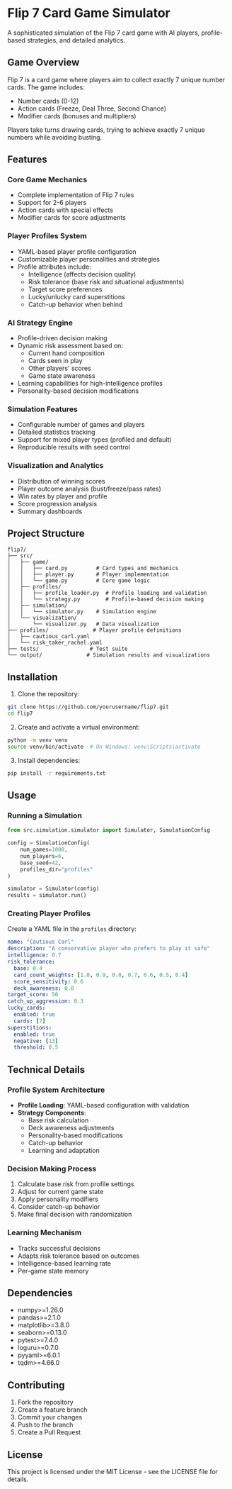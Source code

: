 # Flip 7 Card Game Simulator

A sophisticated simulation of the Flip 7 card game with AI players, profile-based strategies, and detailed analytics.

## Game Overview

Flip 7 is a card game where players aim to collect exactly 7 unique number cards. The game includes:
- Number cards (0-12)
- Action cards (Freeze, Deal Three, Second Chance)
- Modifier cards (bonuses and multipliers)

Players take turns drawing cards, trying to achieve exactly 7 unique numbers while avoiding busting.

## Features

### Core Game Mechanics
- Complete implementation of Flip 7 rules
- Support for 2-6 players
- Action cards with special effects
- Modifier cards for score adjustments

### Player Profiles System
- YAML-based player profile configuration
- Customizable player personalities and strategies
- Profile attributes include:
  - Intelligence (affects decision quality)
  - Risk tolerance (base risk and situational adjustments)
  - Target score preferences
  - Lucky/unlucky card superstitions
  - Catch-up behavior when behind

### AI Strategy Engine
- Profile-driven decision making
- Dynamic risk assessment based on:
  - Current hand composition
  - Cards seen in play
  - Other players' scores
  - Game state awareness
- Learning capabilities for high-intelligence profiles
- Personality-based decision modifications

### Simulation Features
- Configurable number of games and players
- Detailed statistics tracking
- Support for mixed player types (profiled and default)
- Reproducible results with seed control

### Visualization and Analytics
- Distribution of winning scores
- Player outcome analysis (bust/freeze/pass rates)
- Win rates by player and profile
- Score progression analysis
- Summary dashboards

## Project Structure

```
flip7/
├── src/
│   ├── game/
│   │   ├── card.py         # Card types and mechanics
│   │   ├── player.py       # Player implementation
│   │   └── game.py         # Core game logic
│   ├── profiles/
│   │   ├── profile_loader.py  # Profile loading and validation
│   │   └── strategy.py        # Profile-based decision making
│   ├── simulation/
│   │   └── simulator.py    # Simulation engine
│   └── visualization/
│       └── visualizer.py   # Data visualization
├── profiles/              # Player profile definitions
│   ├── cautious_carl.yaml
│   └── risk_taker_rachel.yaml
├── tests/                # Test suite
└── output/              # Simulation results and visualizations
```

## Installation

1. Clone the repository:
```bash
git clone https://github.com/yourusername/flip7.git
cd flip7
```

2. Create and activate a virtual environment:
```bash
python -m venv venv
source venv/bin/activate  # On Windows: venv\Scripts\activate
```

3. Install dependencies:
```bash
pip install -r requirements.txt
```

## Usage

### Running a Simulation

```python
from src.simulation.simulator import Simulator, SimulationConfig

config = SimulationConfig(
    num_games=1000,
    num_players=6,
    base_seed=42,
    profiles_dir="profiles"
)

simulator = Simulator(config)
results = simulator.run()
```

### Creating Player Profiles

Create a YAML file in the `profiles` directory:

```yaml
name: "Cautious Carl"
description: "A conservative player who prefers to play it safe"
intelligence: 0.7
risk_tolerance:
  base: 0.4
  card_count_weights: [1.0, 0.9, 0.8, 0.7, 0.6, 0.5, 0.4]
  score_sensitivity: 0.6
  deck_awareness: 0.8
target_score: 50
catch_up_aggression: 0.3
lucky_cards:
  enabled: true
  cards: [7]
superstitions:
  enabled: true
  negative: [13]
  threshold: 0.5
```

## Technical Details

### Profile System Architecture
- **Profile Loading**: YAML-based configuration with validation
- **Strategy Components**:
  - Base risk calculation
  - Deck awareness adjustments
  - Personality-based modifications
  - Catch-up behavior
  - Learning and adaptation

### Decision Making Process
1. Calculate base risk from profile settings
2. Adjust for current game state
3. Apply personality modifiers
4. Consider catch-up behavior
5. Make final decision with randomization

### Learning Mechanism
- Tracks successful decisions
- Adapts risk tolerance based on outcomes
- Intelligence-based learning rate
- Per-game state memory

## Dependencies

- numpy>=1.26.0
- pandas>=2.1.0
- matplotlib>=3.8.0
- seaborn>=0.13.0
- pytest>=7.4.0
- loguru>=0.7.0
- pyyaml>=6.0.1
- tqdm>=4.66.0

## Contributing

1. Fork the repository
2. Create a feature branch
3. Commit your changes
4. Push to the branch
5. Create a Pull Request

## License

This project is licensed under the MIT License - see the LICENSE file for details.
